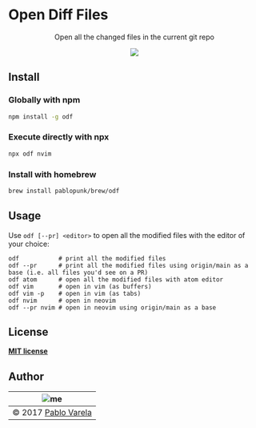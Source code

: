 # Open Diff Files

<p align="center">
  Open all the changed files in the current git repo
</p>
<p align="center">
  <a href="https://www.npmjs.com/package/odf"><img src="https://img.shields.io/npm/dt/odf.svg" /></a>
</p>

## Install

### Globally with npm

```bash
npm install -g odf
```

### Execute directly with npx

```bash
npx odf nvim
```

### Install with homebrew

```bash
brew install pablopunk/brew/odf
```

## Usage

Use `odf [--pr] <editor>` to open all the modified files with the editor of your choice:

```shell
odf           # print all the modified files
odf --pr      # print all the modified files using origin/main as a base (i.e. all files you'd see on a PR)
odf atom      # open all the modified files with atom editor
odf vim       # open in vim (as buffers)
odf vim -p    # open in vim (as tabs)
odf nvim      # open in neovim
odf --pr nvim # open in neovim using origin/main as a base
```
## License

[__MIT license__](license)

## Author


| ![me](https://www.gravatar.com/avatar/fa50aeff0ddd6e63273a068b04353d9d?s=100) |
| ----------------------------------------------------------------------------- |
| © 2017 [Pablo Varela](http://pablo.life)                                      |
